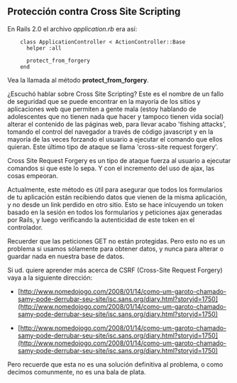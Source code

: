 <!-- -*- mode: markdown; coding: utf-8; -*- -->

## Protección contra Cross Site Scripting

En Rails 2.0 el archivo *application.rb* era así:

        class ApplicationController < ActionController::Base
          helper :all

          protect_from_forgery
        end

Vea la llamada al método  **protect\_from\_forgery**.

¿Escuchó hablar sobre Cross Site Scripting? Este es el nombre de un fallo de seguridad que se puede encontrar en la mayoría de los sitios y aplicaciones web que permiten a gente mala (estoy hablando de adolescentes que no tienen nada que hacer y tampoco tienen vida social) alterar el contenido de las páginas web, para llevar acabo 'fishing attacks', tomando el control del navegador a través de código javascript y en la mayoría de las veces forzando el usuario a ejecutar el comando que ellos quieran. Este último tipo de ataque se llama 'cross-site request forgery'.

Cross Site Request Forgery es un tipo de ataque fuerza al usuario a ejecutar comandos si que este lo sepa. Y con el incremento del uso de ajax, las cosas empeoran.

Actualmente, este método es útil para asegurar que todos los formularios de tu aplicación están recibiendo datos que vienen de la misma aplicación, y no desde un link perdido en otro sitio. Esto se hace inlcuyendo un token basado en la sesión en todos los formularios y peticiones ajax generadas por Rails, y luego verificando la autenticidad de este token en el controlador.

Recuerder que las peticiones GET no están protegidas. Pero esto no es un problema si usamos sólamente para obtener datos, y nunca para alterar o guardar nada en nuestra base de datos.

Si ud. quiere aprender más acerca de CSRF (Cross-Site Request Forgery) vaya a la siguiente dirección:

* [http://www.nomedojogo.com/2008/01/14/como-um-garoto-chamado-samy-pode-derrubar-seu-site/isc.sans.org/diary.html?storyid=1750](http://www.nomedojogo.com/2008/01/14/como-um-garoto-chamado-samy-pode-derrubar-seu-site/isc.sans.org/diary.html?storyid=1750)

* [http://www.nomedojogo.com/2008/01/14/como-um-garoto-chamado-samy-pode-derrubar-seu-site/isc.sans.org/diary.html?storyid=1750](http://www.nomedojogo.com/2008/01/14/como-um-garoto-chamado-samy-pode-derrubar-seu-site/isc.sans.org/diary.html?storyid=1750)

Pero recuerde que esta no es una solución definitiva al problema, o como decimos comunmente, no es una bala de plata.


